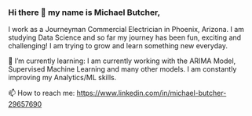 ### Hi there 👋 my name is Michael Butcher,
I work as a Journeyman Commercial Electrician in Phoenix, Arizona. I am studying Data Science and so far my journey has
been fun, exciting and challenging! I am trying to grow and learn something new everyday.


🌱 I’m currently learning:
I am currently working with the ARIMA Model, Supervised Machine Learning and many other models. I am constantly improving my Analytics/ML skills.


📫 How to reach me: https://www.linkedin.com/in/michael-butcher-29657690

<!--
**Michael-Butcher/Michael-Butcher** is a ✨ _special_ ✨ repository because its `README.md` (this file) appears on your GitHub profile.

Here are some ideas to get you started:

- 🔭 I’m currently working on ...
- 🌱 I’m currently learning ...
- 👯 I’m looking to collaborate on ...
- 🤔 I’m looking for help with ...
- 💬 Ask me about ...
- 📫 How to reach me: ...
- 😄 Pronouns: ...
- ⚡ Fun fact: ...
-->
